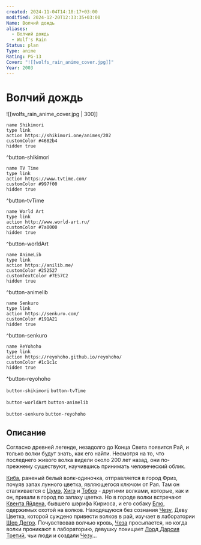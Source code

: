 ```yaml
---
created: 2024-11-04T14:18:17+03:00
modified: 2024-12-20T12:33:35+03:00
Name: Волчий дождь
aliases:
  - Волчий дождь
  - Wolf's Rain
Status: plan
Type: anime
Rating: PG-13
Cover: "![[wolfs_rain_anime_cover.jpg]]"
Year: 2003
---
```


# Волчий дождь

![[wolfs_rain_anime_cover.jpg | 300]]

```button
name Shikimori
type link
action https://shikimori.one/animes/202
customColor #4682b4
hidden true
```
^button-shikimori

```button
name TV Time
type link
action https://www.tvtime.com/
customColor #997f00
hidden true
```
^button-tvTime

```button
name World Art
type link
action http://www.world-art.ru/
customColor #7a0000
hidden true
```
^button-worldArt

```button
name AnimeLib
type link
action https://anilib.me/
customColor #252527
customTextColor #7E57C2
hidden true
```
^button-animelib

```button
name Senkuro
type link
action https://senkuro.com/
customColor #191A21
hidden true
```
^button-senkuro

```button
name ReYohoho
type link
action https://reyohoho.github.io/reyohoho/
customColor #1c1c1c
hidden true
```
^button-reyohoho

`button-shikimori` `button-tvTime`

`button-worldArt` `button-animelib`

`button-senkuro` `button-reyohoho`

## Описание

Согласно древней легенде, незадолго до Конца Света появится Рай, и только волки будут знать, как его найти. Несмотря на то, что последнего живого волка видели около 200 лет назад, они по-прежнему существуют, научившись принимать человеческий облик.

[Киба](https://shikimori.one/characters/241-kiba), раненый белый волк-одиночка, отправляется в город Фриз, почуяв запах лунного цветка, являющегося ключом от Рая. Там он сталкивается с [Цумэ](https://shikimori.one/characters/242-tsume), [Хигэ](https://shikimori.one/characters/243-hige) и [Тобоэ](https://shikimori.one/characters/244-toboe) - другими волками, которые, как и он, пришли в город по запаху цветка. Но в городе волки встречают [Квента Яйдена](https://shikimori.one/characters/1726-quent-yaiden), бывшего шэрифа Кириоса, и его собаку [Блю](https://shikimori.one/characters/465-blue), одержимых охотой на волков. Находящуюся без сознания [Чезу](https://shikimori.one/characters/1720-cheza), Деву Цветка, которой суждено привести волков в рай, изучает в лаборатории [Шер Дегрэ](https://shikimori.one/characters/1722-cher-degr). Почувствовав волчью кровь, [Чеза](https://shikimori.one/characters/1720-cheza) просыпается, но когда волки проникают в лабораторию, девушку похищает [Лорд Дарсия Третий](https://shikimori.one/characters/1721-lord-darcia-the-third), чьи люди и создали [Чезу](https://shikimori.one/characters/1720-cheza)...
